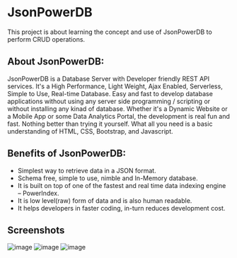 # JsonPowerDB
This project is about learning the concept and use of JsonPowerDB to perform CRUD operations.

 ## About JsonPowerDB:
JsonPowerDB is a Database Server with Developer friendly REST API services. It's a High Performance, Light Weight, Ajax Enabled, Serverless, Simple to Use, Real-time Database.
Easy and fast to develop database applications without using any server side programming / scripting or without installing any kinad of database.
Whether it's a Dynamic Website or a Mobile App or some Data Analytics Portal, the development is real fun and fast. Nothing better than trying it yourself. What all you need is a basic understanding of HTML, CSS, Bootstrap, and Javascript.

## Benefits of  JsonPowerDB:
-	Simplest way to retrieve data in a JSON format.
-	Schema free, simple to use, nimble and In-Memory database.
-	It is built on top of one of the fastest and real time data indexing engine – PowerIndex.
-	It is low level(raw) form of data and is also human readable.
-	It helps developers in faster coding, in-turn reduces development cost.

## Screenshots

![image](https://user-images.githubusercontent.com/77821227/184530191-877ab8c5-333c-4e00-bb4e-5fcab7f51d88.png)
![image](https://user-images.githubusercontent.com/77821227/184530153-ba24bc48-83f8-46bb-bd97-d76ef387ddf9.png)
![image](https://user-images.githubusercontent.com/77821227/184530160-a176ae70-b7de-4ec0-9ffa-26919c7bfec1.png)
